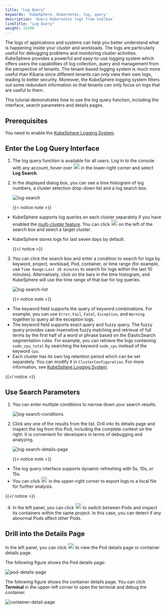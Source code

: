 ```yaml
---
title: "Log Query"
keywords: 'KubeSphere, Kubernetes, log, query'
description: 'Query Kubernetes logs from toolbox'
linkTitle: "Log Query"
weight: 15100
---
```


The logs of applications and systems can help you better understand what is happening inside your cluster and workloads. The logs are particularly useful for debugging problems and monitoring cluster activities. KubeSphere provides a powerful and easy-to-use logging system which offers users the capabilities of log collection, query and management from the perspective of tenants. The tenant-based logging system is much more useful than Kibana since different tenants can only view their own logs, leading to better security. Moreover, the KubeSphere logging system filters out some redundant information so that tenants can only focus on logs that are useful to them.

This tutorial demonstrates how to use the log query function, including the interface, search parameters and details pages.

## Prerequisites

You need to enable the [KubeSphere Logging System](../../pluggable-components/logging/).

## Enter the Log Query Interface

1. The log query function is available for all users. Log in to the console with any account, hover over <img src="/images/docs/toolbox/log-query/toolbox.png" width='20' /> in the lower-right corner and select **Log Search**.

2. In the displayed dialog box, you can see a time histogram of log numbers, a cluster selection drop-down list and a log search box.

    ![log-search](/images/docs/toolbox/log-query/log-search.png)

    {{< notice note >}}

- KubeSphere supports log queries on each cluster separately if you have enabled the [multi-cluster feature](../../multicluster-management/). You can click <img src="/images/docs/toolbox/log-query/drop-down-list.png" width='20' /> on the left of the search box and select a target cluster.

- KubeSphere stores logs for last seven days by default.

    {{</ notice >}}

3. You can click the search box and enter a condition to search for logs by keyword, project, workload, Pod, container, or time range (for example, use `Time Range:Last 10 minutes` to search for logs within the last 10 minutes). Alternatively, click on the bars in the time histogram, and KubeSphere will use the time range of that bar for log queries.

    ![log-search-list](/images/docs/toolbox/log-query/log-search-list.png)

    {{< notice note >}}

- The keyword field supports the query of keyword combinations. For example, you can use `Error`, `Fail`, `Fatal`, `Exception`, and `Warning` together to query all the exception logs.
- The keyword field supports exact query and fuzzy query. The fuzzy query provides case-insensitive fuzzy matching and retrieval of full terms by the first half of a word or phrase based on the ElasticSearch segmentation rules. For example, you can retrieve the logs containing `node_cpu_total` by searching the keyword `node_cpu` instead of the keyword `cpu`.
- Each cluster has its own log retention period which can be set separately. You can modify it in `ClusterConfiguration`. For more information, see [KubeSphere Logging System](../../pluggable-components/logging/).

{{</ notice >}}

## Use Search Parameters

1. You can enter multiple conditions to narrow down your search results.

    ![log-search-conditions](/images/docs/toolbox/log-query/log-search-conditions.png)

3. Click any one of the results from the list. Drill into its details page and inspect the log from this Pod, including the complete context on the right. It is convenient for developers in terms of debugging and analyzing.

    ![log-search-details-page](/images/docs/toolbox/log-query/log-search-details-page.png)
    
    {{< notice note >}}

- The log query interface supports dynamic refreshing with 5s, 10s, or 15s.
- You can click <img src="/images/docs/toolbox/log-query/export-logs.png" width='20' /> in the upper-right corner to export logs to a local file for further analysis.

{{</ notice >}}

4. In the left panel, you can click <img src="/images/docs/toolbox/log-query/drop-down-list.png" width='20' /> to switch between Pods and inspect its containers within the same project. In this case, you can detect if any abnormal Pods affect other Pods.


## Drill into the Details Page

In the left panel, you can click <img src="/images/docs/toolbox/log-query/view-detail-page.png" width='20' /> to view the Pod details page or container details page.

The following figure shows the Pod details page:

![pod-details-page](/images/docs/toolbox/log-query/pod-details-page.png)

The following figure shows the container details page. You can click **Terminal** in the upper-left corner to open the terminal and debug the container.

![container-detail-page](/images/docs/toolbox/log-query/container-detail-page.png)
